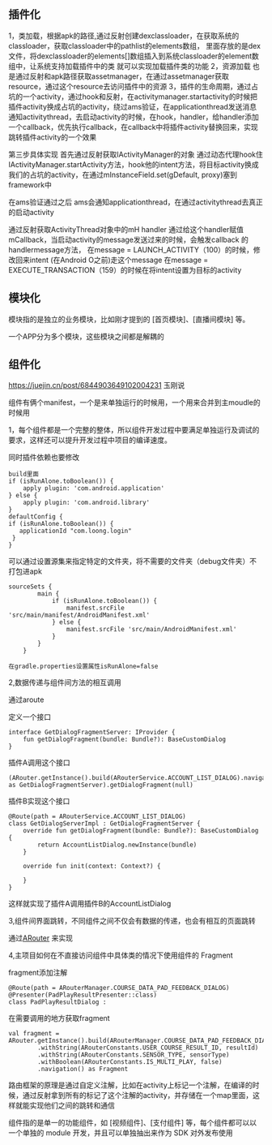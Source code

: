## 插件化

1，类加载，根据apk的路径,通过反射创建dexclassloader，在获取系统的classloader，获取classloader中的pathlist的elements数组，
里面存放的是dex文件，将dexclassloader的elements[]数组插入到系统classloader的element数组中，让系统支持加载插件中的类
就可以实现加载插件类的功能
2，资源加载 也是通过反射和apk路径获取assetmanager，在通过assetmanager获取resource，通过这个resource去访问插件中的资源
3，插件的生命周期，通过占坑的一个activity，通过hook和反射，在activitymanager.startactivity的时候把插件activity换成占坑的activity，绕过ams验证，在applicationthread发送消息通知activitythread，去启动activity的时候，在hook，handler，给handler添加一个callback，优先执行callback，在callback中将插件activity替换回来，实现跳转插件activity的一个效果

第三步具体实现
首先通过反射获取IActivityManager的对象
通过动态代理hook住IActivityManager.startActivity方法，hook他的intent方法，将目标activity换成我们的占坑的activity，在通过mInstanceField.set(gDefault, proxy)塞到framework中

在ams验证通过之后
ams会通知applicationthread，在通过activitythread去真正的启动activity

通过反射获取ActivityThread对象中的mH handler
通过给这个handler赋值mCallback，当启动activity的message发送过来的时候，会触发callback
的handlermessage方法，
在message = LAUNCH_ACTIVITY（100）的时候，修改回来intent (在Android O之前)走这个message
在message = EXECUTE_TRANSACTION（159）的时候在将intent设置为目标的activity



## 模块化

模块指的是独立的业务模块，比如刚才提到的 [首页模块]、[直播间模块] 等。

一个APP分为多个模块，这些模块之间都是解耦的


## 组件化

https://juejin.cn/post/6844903649102004231 玉刚说

组件有俩个manifest，一个是来单独运行的时候用，一个用来合并到主moudle的时候用

1，每个组件都是一个完整的整体，所以组件开发过程中要满足单独运行及调试的要求，这样还可以提升开发过程中项目的编译速度。

同时插件依赖也要修改

```
build里面
if (isRunAlone.toBoolean()) {
    apply plugin: 'com.android.application'
} else {
    apply plugin: 'com.android.library'
}
defaultConfig {
if (isRunAlone.toBoolean()) {
   applicationId "com.loong.login"
 }
}

```

可以通过设置源集来指定特定的文件夹，将不需要的文件夹（debug文件夹）不打包进apk

```
sourceSets {
        main {
            if (isRunAlone.toBoolean()) {
                manifest.srcFile 'src/main/manifest/AndroidManifest.xml'
            } else {
                manifest.srcFile 'src/main/AndroidManifest.xml'
            }
        }
    }
    
在gradle.properties设置属性isRunAlone=false
```



2,数据传递与组件间方法的相互调用

通过aroute

定义一个接口

```
interface GetDialogFragmentServer: IProvider {
    fun getDialogFragment(bundle: Bundle?): BaseCustomDialog
}
```

插件A调用这个接口

```
(ARouter.getInstance().build(ARouterService.ACCOUNT_LIST_DIALOG).navigation() as GetDialogFragmentServer).getDialogFragment(null)
```

插件B实现这个接口

```
@Route(path = ARouterService.ACCOUNT_LIST_DIALOG)
class GetDialogServerImpl : GetDialogFragmentServer {
    override fun getDialogFragment(bundle: Bundle?): BaseCustomDialog {
        return AccountListDialog.newInstance(bundle)
    }

    override fun init(context: Context?) {

    }
}
```

这样就实现了插件A调用插件B的AccountListDialog

3,组件间界面跳转，不同组件之间不仅会有数据的传递，也会有相互的页面跳转

通过[ARouter](https://github.com/alibaba/ARouter) 来实现

4,主项目如何在不直接访问组件中具体类的情况下使用组件的 Fragment

fragment添加注解

```
@Route(path = ARouterManager.COURSE_DATA_PAD_FEEDBACK_DIALOG)
@Presenter(PadPlayResultPresenter::class)
class PadPlayResultDialog :
```

在需要调用的地方获取fragment

```
val fragment = ARouter.getInstance().build(ARouterManager.COURSE_DATA_PAD_FEEDBACK_DIALOG)
        .withString(ARouterConstants.USER_COURSE_RESULT_ID, resultId)
        .withString(ARouterConstants.SENSOR_TYPE, sensorType)
        .withBoolean(ARouterConstants.IS_MULTI_PLAY, false)
        .navigation() as Fragment
```

路由框架的原理是通过自定义注解，比如在activity上标记一个注解，在编译的时候，通过反射拿到所有的标记了这个注解的activity，并存储在一个map里面，这样就能实现他们之间的跳转和通信



组件指的是单一的功能组件，如 [视频组件]、[支付组件] 等，每个组件都可以以一个单独的 module 开发，并且可以单独抽出来作为 SDK 对外发布使用